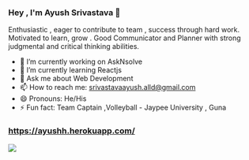 ### Hey , I'm Ayush Srivastava 👋

   Enthusiastic , eager to contribute to team , success through hard work. Motivated to learn, grow . Good Communicator and Planner with strong judgmental and               critical thinking abilities.
  <br>

- 🔭 I’m currently working on AskNsolve
- 🌱 I’m currently learning Reactjs
- 💬 Ask me about Web Development
- 📫 How to reach me: srivastavaayush.alld@gmail.com
- 😄 Pronouns: He/His
- ⚡ Fun fact: Team Captain ,Volleyball - Jaypee University , Guna

###  https://ayushh.herokuapp.com/

<img src="https://github-readme-stats.vercel.app/api?username=ayushh01&&show_icons=true&title_color=ffffff&icon_color=bb2acf&text_color=daf7dc&bg_color=151515">
